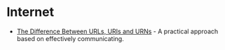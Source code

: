 # Internet

- [The Difference Between URLs, URIs and URNs](https://danielmiessler.com/study/url-uri/) - A practical approach based on effectively communicating.